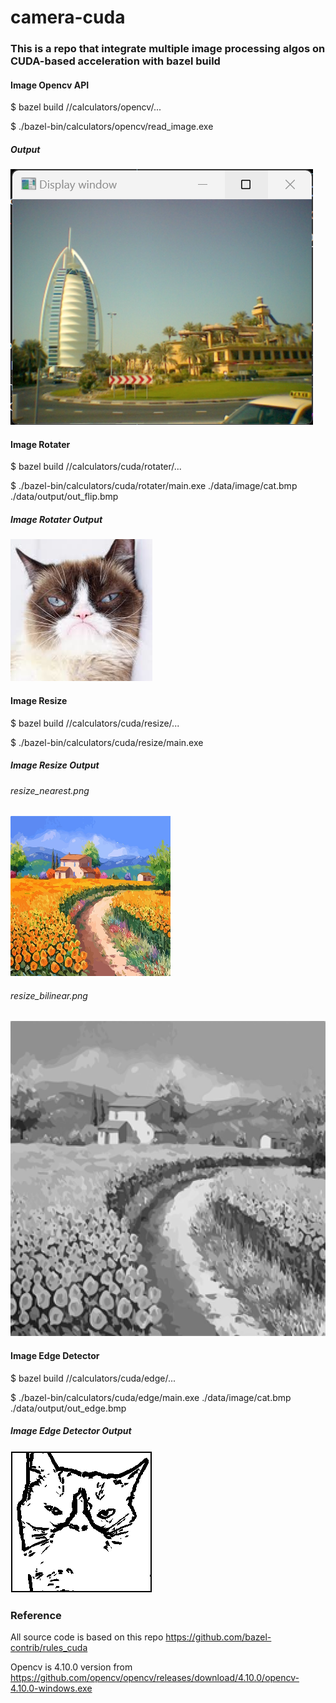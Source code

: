 # camera-cuda 

### This is a repo that integrate multiple image processing algos on CUDA-based acceleration with bazel build

#### Image Opencv API
$ bazel build //calculators/opencv/...

$ ./bazel-bin/calculators/opencv/read_image.exe

##### Output

![Image text](https://github.com/cuiyixin555/camera-cuda/blob/master/opencv_imread.png)

#### Image Rotater

$ bazel build //calculators/cuda/rotater/...  

$ ./bazel-bin/calculators/cuda/rotater/main.exe ./data/image/cat.bmp ./data/output/out_flip.bmp

##### Image Rotater Output

![Image text](https://github.com/cuiyixin555/camera-cuda/blob/master/data/output/out_flip.bmp)

#### Image Resize

$ bazel build //calculators/cuda/resize/...

$ ./bazel-bin/calculators/cuda/resize/main.exe

##### Image Resize Output

###### resize_nearest.png

![Image text](https://github.com/cuiyixin555/camera-cuda/blob/master/data/output/resize_nearest.png)

###### resize_bilinear.png

![Image text](https://github.com/cuiyixin555/camera-cuda/blob/master/data/output/resize_bilinear.png)

#### Image Edge Detector

$ bazel build //calculators/cuda/edge/...

$ ./bazel-bin/calculators/cuda/edge/main.exe ./data/image/cat.bmp ./data/output/out_edge.bmp

##### Image Edge Detector Output

![Image text](https://github.com/cuiyixin555/camera-cuda/blob/master/data/output/out_edge.bmp)

### Reference
All source code is based on this repo https://github.com/bazel-contrib/rules_cuda 

Opencv is 4.10.0 version from https://github.com/opencv/opencv/releases/download/4.10.0/opencv-4.10.0-windows.exe